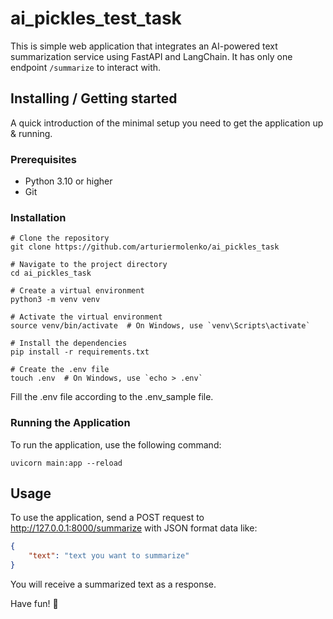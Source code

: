 # ai_pickles_test_task
This is simple web application that integrates an AI-powered text summarization service using FastAPI and LangChain.
It has only one endpoint `/summarize` to interact with.

## Installing / Getting started

A quick introduction of the minimal setup you need to get the application up &
running.

### Prerequisites

- Python 3.10 or higher
- Git

### Installation

```shell
# Clone the repository
git clone https://github.com/arturiermolenko/ai_pickles_task

# Navigate to the project directory
cd ai_pickles_task

# Create a virtual environment
python3 -m venv venv 

# Activate the virtual environment
source venv/bin/activate  # On Windows, use `venv\Scripts\activate`

# Install the dependencies
pip install -r requirements.txt

# Create the .env file
touch .env  # On Windows, use `echo > .env`
```
Fill the .env file according to the .env_sample file.

### Running the Application
To run the application, use the following command:

```shell
uvicorn main:app --reload
```

## Usage
To use the application, send a POST request to http://127.0.0.1:8000/summarize with JSON format data like:

```json
{
    "text": "text you want to summarize"
}
```
You will receive a summarized text as a response.

Have fun! 🙂
